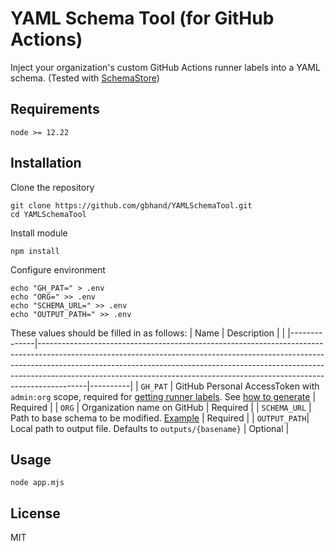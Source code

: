 # YAML Schema Tool (for GitHub Actions) #

Inject your organization's custom GitHub Actions runner labels into a YAML schema.
(Tested with [SchemaStore](https://json.schemastore.org/github-workflow.json))

## Requirements ##

```
node >= 12.22
```

## Installation ##

Clone the repository
```
git clone https://github.com/gbhand/YAMLSchemaTool.git
cd YAMLSchemaTool
```

Install module
```
npm install
```

Configure environment
```
echo "GH_PAT=" > .env
echo "ORG=" >> .env
echo "SCHEMA_URL=" >> .env
echo "OUTPUT_PATH=" >> .env
```

These values should be filled in as follows:
| Name         | Description                                                                                                                                                                                                                                                                                                                        |          |
|--------------|------------------------------------------------------------------------------------------------------------------------------------------------------------------------------------------------------------------------------------------------------------------------------------------------------------------------------------|----------|
| `GH_PAT`     | GitHub Personal AccessToken with `admin:org` scope, required for [getting runner labels](https://docs.github.com/en/rest/reference/actions#list-self-hosted-runners-for-an-organization). See [how to generate](https://docs.github.com/en/authentication/keeping-your-account-and-data-secure/creating-a-personal-access-token)   | Required |
| `ORG`        | Organization name on GitHub                                                                                                                                                                                                                                                                                                        | Required |
| `SCHEMA_URL` | Path to base schema to be modified. [Example](https://json.schemastore.org/github-workflow.json)                                                                                                                                                                                                                                   | Required |
| `OUTPUT_PATH`| Local path to output file. Defaults to `outputs/{basename}`                                                                                                                                                                                                                                                                        | Optional |

## Usage ##

```
node app.mjs
```

## License ##

MIT